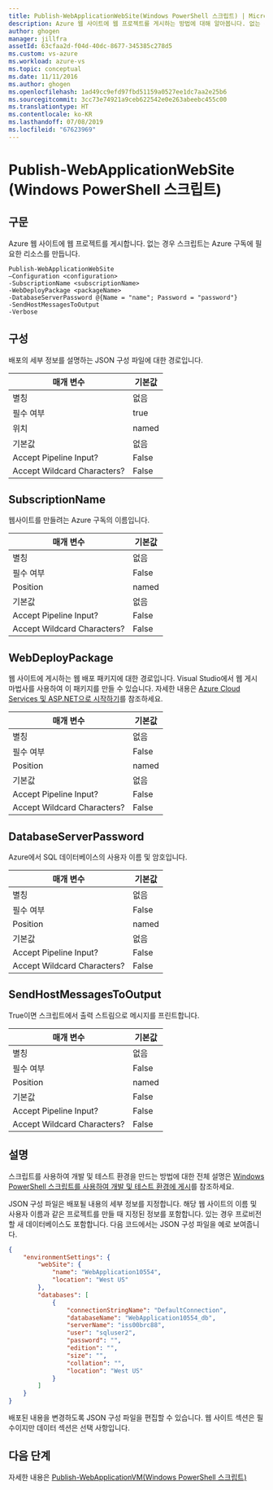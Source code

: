 ```yaml
---
title: Publish-WebApplicationWebSite(Windows PowerShell 스크립트) | Microsoft Docs
description: Azure 웹 사이트에 웹 프로젝트를 게시하는 방법에 대해 알아봅니다. 없는 경우 이 스크립트는 Azure 구독에 필요한 리소스를 만듭니다.
author: ghogen
manager: jillfra
assetId: 63cfaa2d-f04d-40dc-8677-345385c278d5
ms.custom: vs-azure
ms.workload: azure-vs
ms.topic: conceptual
ms.date: 11/11/2016
ms.author: ghogen
ms.openlocfilehash: 1ad49cc9efd97fbd51159a0527ee1dc7aa2e25b6
ms.sourcegitcommit: 3cc73e74921a9ceb622542e0e263abeebc455c00
ms.translationtype: HT
ms.contentlocale: ko-KR
ms.lasthandoff: 07/08/2019
ms.locfileid: "67623969"
---
```

# <a name="publish-webapplicationwebsite-windows-powershell-script"></a>Publish-WebApplicationWebSite (Windows PowerShell 스크립트)
## <a name="syntax"></a>구문
Azure 웹 사이트에 웹 프로젝트를 게시합니다. 없는 경우 스크립트는 Azure 구독에 필요한 리소스를 만듭니다.

```
Publish-WebApplicationWebSite
–Configuration <configuration>
-SubscriptionName <subscriptionName>
-WebDeployPackage <packageName>
-DatabaseServerPassword @{Name = "name"; Password = "password"}
-SendHostMessagesToOutput
-Verbose
```

## <a name="configuration"></a>구성
배포의 세부 정보를 설명하는 JSON 구성 파일에 대한 경로입니다.

| 매개 변수 | 기본값 |
| --- | --- |
| 별칭 |없음 |
| 필수 여부 |true |
| 위치 |named |
| 기본값 |없음 |
| Accept Pipeline Input? |False |
| Accept Wildcard Characters? |False |

## <a name="subscriptionname"></a>SubscriptionName
웹사이트를 만들려는 Azure 구독의 이름입니다.

| 매개 변수 | 기본값 |
| --- | --- |
| 별칭 |없음 |
| 필수 여부 |False |
| Position |named |
| 기본값 |없음 |
| Accept Pipeline Input? |False |
| Accept Wildcard Characters? |False |

## <a name="webdeploypackage"></a>WebDeployPackage
웹 사이트에 게시하는 웹 배포 패키지에 대한 경로입니다. Visual Studio에서 웹 게시 마법사를 사용하여 이 패키지를 만들 수 있습니다. 자세한 내용은 [Azure Cloud Services 및 ASP.NET으로 시작하기](http://go.microsoft.com/fwlink/p/?LinkID=623089)를 참조하세요.

| 매개 변수 | 기본값 |
| --- | --- |
| 별칭 |없음 |
| 필수 여부 |False |
| Position |named |
| 기본값 |없음 |
| Accept Pipeline Input? |False |
| Accept Wildcard Characters? |False |

## <a name="databaseserverpassword"></a>DatabaseServerPassword
Azure에서 SQL 데이터베이스의 사용자 이름 및 암호입니다.

| 매개 변수 | 기본값 |
| --- | --- |
| 별칭 |없음 |
| 필수 여부 |False |
| Position |named |
| 기본값 |없음 |
| Accept Pipeline Input? |False |
| Accept Wildcard Characters? |False |

## <a name="sendhostmessagestooutput"></a>SendHostMessagesToOutput
True이면 스크립트에서 출력 스트림으로 메시지를 프린트합니다.

| 매개 변수 | 기본값 |
| --- | --- |
| 별칭 |없음 |
| 필수 여부 |False |
| Position |named |
| 기본값 |False |
| Accept Pipeline Input? |False |
| Accept Wildcard Characters? |False |

## <a name="remarks"></a>설명
스크립트를 사용하여 개발 및 테스트 환경을 만드는 방법에 대한 전체 설명은 [Windows PowerShell 스크립트를 사용하여 개발 및 테스트 환경에 게시](vs-azure-tools-publishing-using-powershell-scripts.md)를 참조하세요.

JSON 구성 파일은 배포될 내용의 세부 정보를 지정합니다. 해당 웹 사이트의 이름 및 사용자 이름과 같은 프로젝트를 만들 때 지정된 정보를 포함합니다. 있는 경우 프로비전할 새 데이터베이스도 포함합니다. 다음 코드에서는 JSON 구성 파일을 예로 보여줍니다.

```json
{
    "environmentSettings": {
        "webSite": {
            "name": "WebApplication10554",
            "location": "West US"
        },
        "databases": [
            {
                "connectionStringName": "DefaultConnection",
                "databaseName": "WebApplication10554_db",
                "serverName": "iss00brc88",
                "user": "sqluser2",
                "password": "",
                "edition": "",
                "size": "",
                "collation": "",
                "location": "West US"
            }
        ]
    }
}
```

배포된 내용을 변경하도록 JSON 구성 파일을 편집할 수 있습니다. 웹 사이트 섹션은 필수이지만 데이터 섹션은 선택 사항입니다.

## <a name="next-steps"></a>다음 단계
자세한 내용은 [Publish-WebApplicationVM(Windows PowerShell 스크립트)](vs-azure-tools-publish-webapplicationvm.md)
